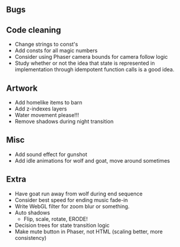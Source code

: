 Bugs
----

Code cleaning
-------------
- Change strings to const's
- Add consts for all magic numbers
- Consider using Phaser camera bounds for camera follow logic
- Study whether or not the idea that state is represented in implementation through idempotent function calls is a good idea.

Artwork
-------
- Add homelike items to barn
- Add z-indexes layers
- Water movement please!!!
- Remove shadows during night transition

Misc
----
- Add sound effect for gunshot
- Add idle animations for wolf and goat, move around sometimes

Extra
-----
- Have goat run away from wolf during end sequence
- Consider best speed for ending music fade-in
- Write WebGL filter for zoom blur or something.
- Auto shadows
    + Flip, scale, rotate, ERODE!
- Decision trees for state transition logic
- Make mute button in Phaser, not HTML (scaling better, more consistency)